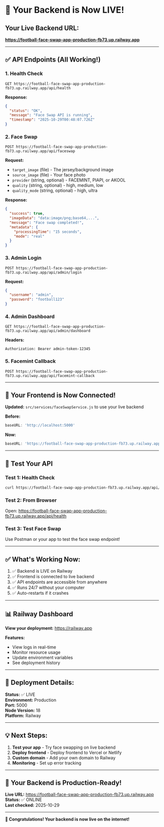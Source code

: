 # 🚀 Your Backend is Now LIVE!

## Your Live Backend URL:
**https://football-face-swap-app-production-fb73.up.railway.app**

---

## ✅ API Endpoints (All Working!)

### 1. Health Check
```
GET https://football-face-swap-app-production-fb73.up.railway.app/api/health
```
**Response:**
```json
{
  "status": "OK",
  "message": "Face Swap API is running",
  "timestamp": "2025-10-29T00:48:07.726Z"
}
```

### 2. Face Swap
```
POST https://football-face-swap-app-production-fb73.up.railway.app/api/faceswap
```
**Request:**
- `target_image` (file) - The jersey/background image
- `source_image` (file) - Your face photo
- `provider` (string, optional) - FACEMINT, PIAPI, or AKOOL
- `quality` (string, optional) - high, medium, low
- `quality_mode` (string, optional) - high, ultra

**Response:**
```json
{
  "success": true,
  "imageData": "data:image/png;base64,...",
  "message": "Face swap completed!",
  "metadata": {
    "processingTime": "15 seconds",
    "mode": "real"
  }
}
```

### 3. Admin Login
```
POST https://football-face-swap-app-production-fb73.up.railway.app/api/admin/login
```
**Request:**
```json
{
  "username": "admin",
  "password": "football123"
}
```

### 4. Admin Dashboard
```
GET https://football-face-swap-app-production-fb73.up.railway.app/api/admin/dashboard
```
**Headers:**
```
Authorization: Bearer admin-token-12345
```

### 5. Facemint Callback
```
POST https://football-face-swap-app-production-fb73.up.railway.app/api/facemint-callback
```

---

## 📱 Your Frontend is Now Connected!

**Updated:** `src/services/faceSwapService.js` to use your live backend

**Before:**
```javascript
baseURL: 'http://localhost:5000'
```

**Now:**
```javascript
baseURL: 'https://football-face-swap-app-production-fb73.up.railway.app'
```

---

## 🧪 Test Your API

### Test 1: Health Check
```bash
curl https://football-face-swap-app-production-fb73.up.railway.app/api/health
```

### Test 2: From Browser
Open: https://football-face-swap-app-production-fb73.up.railway.app/api/health

### Test 3: Test Face Swap
Use Postman or your app to test the face swap endpoint!

---

## ✅ What's Working Now:

1. ✅ Backend is LIVE on Railway
2. ✅ Frontend is connected to live backend
3. ✅ API endpoints are accessible from anywhere
4. ✅ Runs 24/7 without your computer
5. ✅ Auto-restarts if it crashes

---

## 📊 Railway Dashboard

**View your deployment:**
https://railway.app

**Features:**
- View logs in real-time
- Monitor resource usage
- Update environment variables
- See deployment history

---

## 🔄 Deployment Details:

**Status:** ✅ LIVE  
**Environment:** Production  
**Port:** 5000  
**Node Version:** 18  
**Platform:** Railway  

---

## 💡 Next Steps:

1. **Test your app** - Try face swapping on live backend
2. **Deploy frontend** - Deploy frontend to Vercel or Netlify
3. **Custom domain** - Add your own domain to Railway
4. **Monitoring** - Set up error tracking

---

## 🎯 Your Backend is Production-Ready!

**Live URL:** https://football-face-swap-app-production-fb73.up.railway.app  
**Status:** ✅ ONLINE  
**Last checked:** 2025-10-29

---

**🎉 Congratulations! Your backend is now live on the internet!**






